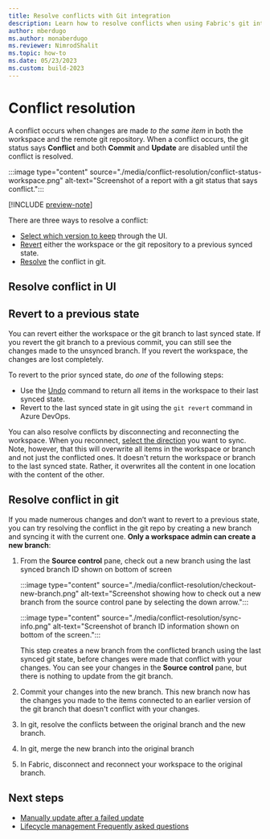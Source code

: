 ```yaml
---
title: Resolve conflicts with Git integration
description: Learn how to resolve conflicts when using Fabric's git integration tools.
author: mberdugo
ms.author: monaberdugo
ms.reviewer: NimrodShalit
ms.topic: how-to
ms.date: 05/23/2023
ms.custom: build-2023
---
```


# Conflict resolution

A conflict occurs when changes are made *to the same item* in both the workspace and the remote git repository. When a conflict occurs, the git status says **Conflict** and both **Commit** and **Update** are disabled until the conflict is resolved.

:::image type="content" source="./media/conflict-resolution/conflict-status-workspace.png" alt-text="Screenshot of a report with a git status that says conflict.":::

[!INCLUDE [preview-note](../../includes/preview-note.md)]

There are three ways to resolve a conflict:

- [Select which version to keep](#resolve-conflict-in-ui) through the UI.
- [Revert](#revert-to-a-previous-state) either the workspace or the git repository to a previous synced state.
- [Resolve](#resolve-conflict-in-git) the conflict in git.

## Resolve conflict in UI

## Revert to a previous state

You can revert either the workspace or the git branch to last synced state. If you revert the git branch to a previous commit, you can still see the changes made to the unsynced branch. If you revert the workspace, the changes are lost completely.

To revert to the prior synced state, do *one* of the following steps:

- Use the [Undo](./git-get-started.md#commit-changes-to-git) command to return all items in the workspace to their last synced state.
- Revert to the last synced state in git using the `git revert` command in Azure DevOps.

 You can also resolve conflicts by disconnecting and reconnecting the workspace. When you reconnect, [select the direction](./git-integration-process.md#connect-and-sync) you want to sync. Note, however, that this will overwrite all items in the workspace or branch and not just the conflicted ones. It doesn't return the workspace or branch to the last synced state. Rather, it overwrites all the content in one location with the content of the other.

## Resolve conflict in git

If you made numerous changes and don’t want to revert to a previous state, you can try resolving the conflict in the git repo by creating a new branch and syncing it with the current one. **Only a workspace admin can create a new branch**:

1. From the **Source control** pane, check out a new branch using the last synced branch ID shown on bottom of screen

   :::image type="content" source="./media/conflict-resolution/checkout-new-branch.png" alt-text="Screenshot showing how to check out a new branch from the source control pane by selecting the down arrow.":::

   :::image type="content" source="./media/conflict-resolution/sync-info.png" alt-text="Screenshot of branch ID information shown on bottom of the screen.":::

   This step creates a new branch from the conflicted branch using the last synced git state, before changes were made that conflict with your changes. You can see your changes in the **Source control** pane, but there is nothing to update from the git branch.

1. Commit your changes into the new branch. This new branch now has the changes you made to the items connected to an earlier version of the git branch that doesn't conflict with your changes.
1. In git, resolve the conflicts between the original branch and the new branch.
1. In git, merge the new branch into the original branch
1. In Fabric, disconnect and reconnect your workspace to the original branch.

## Next steps

- [Manually update after a failed update](./partial-update.md)
- [Lifecycle management Frequently asked questions](../faq.md)
